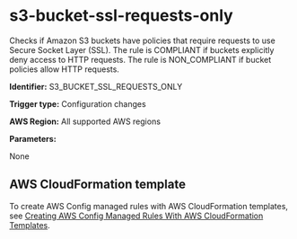 # s3\-bucket\-ssl\-requests\-only<a name="s3-bucket-ssl-requests-only"></a>

Checks if Amazon S3 buckets have policies that require requests to use Secure Socket Layer \(SSL\)\. The rule is COMPLIANT if buckets explicitly deny access to HTTP requests\. The rule is NON\_COMPLIANT if bucket policies allow HTTP requests\.

**Identifier:** S3\_BUCKET\_SSL\_REQUESTS\_ONLY

**Trigger type:** Configuration changes

**AWS Region:** All supported AWS regions

**Parameters:**

None  

## AWS CloudFormation template<a name="w29aac11c33c17b7d333c15"></a>

To create AWS Config managed rules with AWS CloudFormation templates, see [Creating AWS Config Managed Rules With AWS CloudFormation Templates](aws-config-managed-rules-cloudformation-templates.md)\.